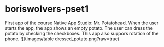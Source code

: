 # boriswolvers-pset1
First app of the course Native App Studio: Mr. Potatohead. When the user starts the app, the app shows an empty potato. The user can dress the potato by checking the checkboxes. This app also suppors rotation of the phone. 
![](images/table dressed_potato.png?raw=true)
